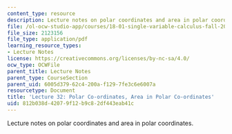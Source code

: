 ```yaml
---
content_type: resource
description: Lecture notes on polar coordinates and area in polar coordinates.
file: /ol-ocw-studio-app/courses/18-01-single-variable-calculus-fall-2006/812b038d42079f12b9c82df443eab41c_lec32.pdf
file_size: 2123156
file_type: application/pdf
learning_resource_types:
- Lecture Notes
license: https://creativecommons.org/licenses/by-nc-sa/4.0/
ocw_type: OCWFile
parent_title: Lecture Notes
parent_type: CourseSection
parent_uid: 6005d379-62c4-200a-f129-7fe3c6e6007a
resourcetype: Document
title: 'Lecture 32: Polar Co-ordinates, Area in Polar Co-ordinates'
uid: 812b038d-4207-9f12-b9c8-2df443eab41c
---
```

Lecture notes on polar coordinates and area in polar coordinates.